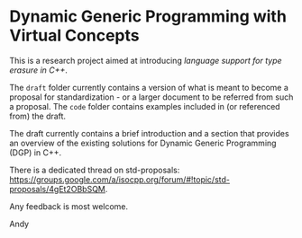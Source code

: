 Dynamic Generic Programming with Virtual Concepts
================

This is a research project aimed at introducing _language support for type erasure in C++_.

The `draft` folder currently contains a version of what is meant to become a proposal for standardization - or a larger document to be referred from such a proposal. The `code` folder contains examples included in (or referenced from) the draft.

The draft currently contains a brief introduction and a section that provides an overview of the existing solutions for Dynamic Generic Programming (DGP) in C++.

There is a dedicated thread on std-proposals: https://groups.google.com/a/isocpp.org/forum/#!topic/std-proposals/4gEt2OBbSQM.

Any feedback is most welcome.

Andy
